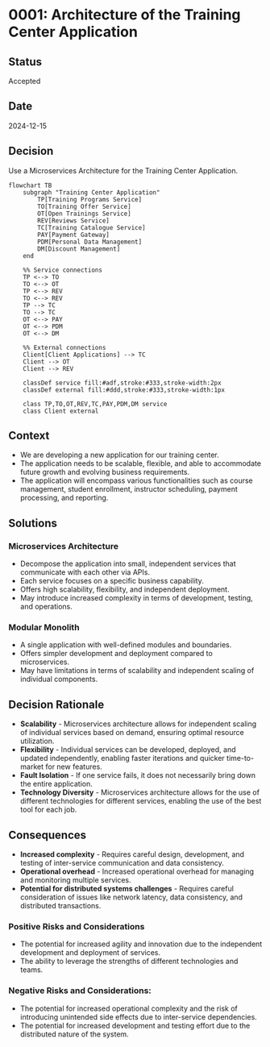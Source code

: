 # 0001: Architecture of the Training Center Application

## Status

Accepted

## Date

2024-12-15

## Decision

Use a Microservices Architecture for the Training Center Application.

```mermaid
flowchart TB
    subgraph "Training Center Application"
        TP[Training Programs Service]
        TO[Training Offer Service]
        OT[Open Trainings Service]
        REV[Reviews Service]
        TC[Training Catalogue Service]
        PAY[Payment Gateway]
        PDM[Personal Data Management]
        DM[Discount Management]
    end
    
    %% Service connections
    TP <--> TO
    TO <--> OT
    TP <--> REV
    TO <--> REV
    TP --> TC
    TO --> TC
    OT <--> PAY
    OT <--> PDM
    OT <--> DM
    
    %% External connections
    Client[Client Applications] --> TC
    Client --> OT
    Client --> REV
    
    classDef service fill:#adf,stroke:#333,stroke-width:2px
    classDef external fill:#ddd,stroke:#333,stroke-width:1px
    
    class TP,TO,OT,REV,TC,PAY,PDM,DM service
    class Client external
```

## Context

* We are developing a new application for our training center.
* The application needs to be scalable, flexible, and able to accommodate future growth and evolving business requirements.
* The application will encompass various functionalities such as course management, student enrollment, instructor scheduling, payment processing, and reporting.

## Solutions

### Microservices Architecture

* Decompose the application into small, independent services that communicate with each other via APIs.
* Each service focuses on a specific business capability.
* Offers high scalability, flexibility, and independent deployment.
* May introduce increased complexity in terms of development, testing, and operations.

### Modular Monolith

* A single application with well-defined modules and boundaries.
* Offers simpler development and deployment compared to microservices.
* May have limitations in terms of scalability and independent scaling of individual components.

## Decision Rationale

* **Scalability** - Microservices architecture allows for independent scaling of individual services based on demand, ensuring optimal resource utilization.
* **Flexibility** - Individual services can be developed, deployed, and updated independently, enabling faster iterations and quicker time-to-market for new features.
* **Fault Isolation** - If one service fails, it does not necessarily bring down the entire application.
* **Technology Diversity** - Microservices architecture allows for the use of different technologies for different services, enabling the use of the best tool for each job.

## Consequences

* **Increased complexity** - Requires careful design, development, and testing of inter-service communication and data consistency.
* **Operational overhead** - Increased operational overhead for managing and monitoring multiple services.
* **Potential for distributed systems challenges** - Requires careful consideration of issues like network latency, data consistency, and distributed transactions.

### Positive Risks and Considerations

* The potential for increased agility and innovation due to the independent development and deployment of services.
* The ability to leverage the strengths of different technologies and teams.

### Negative Risks and Considerations:

* The potential for increased operational complexity and the risk of introducing unintended side effects due to inter-service dependencies.
* The potential for increased development and testing effort due to the distributed nature of the system.